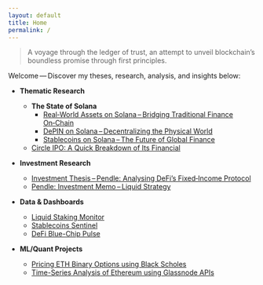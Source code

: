 ```yaml
---
layout: default
title: Home
permalink: /
---
```


> A voyage through the ledger of trust, an attempt to unveil blockchain’s boundless promise through first principles.

Welcome — Discover my theses, research, analysis, and insights below:

- **Thematic Research**
  - **The State of Solana**
    - <a href="https://www.papermark.com/view/cmd4qd8uy0001l404g1ibjb3l" target="_blank" rel="noopener noreferrer">Real‑World Assets on Solana – Bridging Traditional Finance On‑Chain</a>
    - <a href="https://www.papermark.com/view/cmd5atfkh0006jo049n83vp49" target="_blank" rel="noopener noreferrer">DePIN on Solana – Decentralizing the Physical World</a>
    - <a href="https://arpit-kr.medium.com/the-state-of-stablecoins-on-solana-powering-the-future-of-global-finance-37d73de293d2" target="_blank" rel="noopener noreferrer">Stablecoins on Solana – The Future of Global Finance</a>
  - <a href="https://github.com/Pseud0n1nja/Investment-Theses-Research-and-Analysis/blob/main/Blockchain-Crypto%20Research%20%26%20Analysis/DeFi/StableCoins/Circle_IPO_Financial_Model.md" target="_blank" rel="noopener noreferrer">Circle IPO: A Quick Breakdown of Its Financial</a>

- **Investment Research**
  - <a href="https://www.papermark.com/view/cmd5d525w0004l404cwximps6" target="_blank" rel="noopener noreferrer">Investment Thesis – Pendle: Analysing DeFi’s Fixed‑Income Protocol</a>
  - <a href="https://www.papermark.com/view/cmd4n80h50004jj04k353c3iv" target="_blank" rel="noopener noreferrer">Pendle: Investment Memo – Liquid Strategy</a>

- **Data & Dashboards**
  - <a href="https://app.glintanalytics.com/Sp1ff/dashboards/liquid‑staking‑monitor" target="_blank" rel="noopener noreferrer">Liquid Staking Monitor</a>
  - <a href="https://app.glintanalytics.com/Sp1ff/dashboards/stablecoin‑sentinel" target="_blank" rel="noopener noreferrer">Stablecoins Sentinel</a>
  - <a href="https://app.glintanalytics.com/Sp1ff/dashboards/defi-pulse:-blue-chip-health-monitor" target="_blank" rel="noopener noreferrer">DeFi Blue-Chip Pulse</a>

- **ML/Quant Projects**
  - <a href="https://github.com/Pseud0n1nja/CryptoQuant" target="_blank" rel="noopener noreferrer">Pricing ETH Binary Options using Black Scholes</a>
  - <a href="https://github.com/Pseud0n1nja/BlockAnalytics/tree/e05f1a0800ccdd8af61cd677244ab578ef75083a/GlassNode" target="_blank" rel="noopener noreferrer">Time-Series Analysis of Ethereum using Glassnode APIs</a>

<!--
*Last updated: {{ site.time | date: "%B %-d, %Y" }}*
-->
